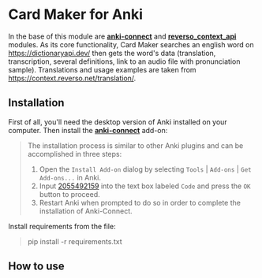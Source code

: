 # Card Maker for Anki
In the base of this module are [**anki-connect**](https://github.com/FooSoft/anki-connect) 
and [**reverso_context_api**](https://github.com/flagist0/reverso_context_api) modules. As its core functionality,
Card Maker searches an english word on https://dictionaryapi.dev/ then gets the word's data
(translation, transcription, several definitions, link to an audio file with pronunciation sample). Translations
and usage examples are taken from https://context.reverso.net/translation/.  
  
## Installation
First of all, you'll need the desktop version of Anki installed on your computer. 
Then install the [**anki-connect**](https://github.com/FooSoft/anki-connect) add-on:  
>The installation process is similar to other Anki plugins and can be accomplished in three steps:
>
>1.  Open the `Install Add-on` dialog by selecting `Tools` | `Add-ons` | `Get Add-ons...` in Anki.
>2.  Input [2055492159](https://ankiweb.net/shared/info/2055492159) into the text box labeled `Code` and press the `OK` button to proceed.
>3.  Restart Anki when prompted to do so in order to complete the installation of Anki-Connect.

Install requirements from the file:  
>pip install -r requirements.txt

## How to use



